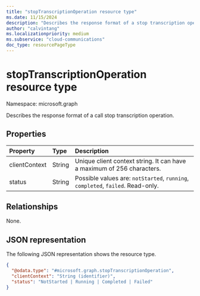 ```yaml
--- 
title: "stopTranscriptionOperation resource type"
ms.date: 11/15/2024
description: "Describes the response format of a stop transcription operation."
author: "calvintang"
ms.localizationpriority: medium
ms.subservice: "cloud-communications"
doc_type: resourcePageType
---
```


# stopTranscriptionOperation resource type

Namespace: microsoft.graph

Describes the response format of a call stop transcription operation.

## Properties

| Property                       | Type                        | Description                                                                                                                                       |
| :----------------------------- | :---------------------------| :---------------------------------------------------------|
| clientContext                  | String                      | Unique client context string. It can have a maximum of 256 characters. |                                                                          
| status                         | String                      | Possible values are: `notStarted`, `running`, `completed`, `failed`. Read-only.|                                                 

## Relationships
None.

## JSON representation

The following JSON representation shows the resource type.

<!-- {
  "blockType": "resource",
  "optionalProperties": [

  ],
  "@odata.type": "microsoft.graph.stopTranscriptionOperation"
}-->
```json
{
  "@odata.type": "#microsoft.graph.stopTranscriptionOperation",
  "clientContext": "String (identifier)",
  "status": "NotStarted | Running | Completed | Failed"
}
```

<!-- uuid: 8fcb5dbc-d5aa-4681-8e31-b001d5168d79
2024-11-12 14:57:30 UTC -->
<!-- {
  "type": "#page.annotation",
  "description": "stopTranscriptionOperation resource",
  "keywords": "",
  "section": "documentation",
  "tocPath": ""
}-->

